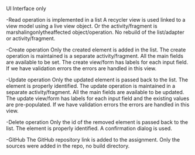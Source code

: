 UI Interface only

-Read operation is implemented in a list
A recycler view is used linked to a view model using a live view object. Or the activity/fragment is marshalingonlytheaffected object/operation. No rebuild of the list/adapter or activity/fragment.

-Create operation
Only the created element is added in the list. The create operation is maintained is a separate activity/fragment. All the main fields are available to be set. The create view/form has labels for each input field. If we have validation errors the errors are handled in this view.

-Update operation
Only the updated element is passed back to the list. The element is properly identified. The update operation is maintained in a separate activity/fragment. All the main fields are available to be updated. The update view/form has labels for each input field and the existing values are pre-populated. If we have validation errors the errors are handled in this view.

-Delete operation
Only the id of the removed element is passed back to the list. The element is properly identified. A confirmation dialog is used.

-GitHub
The GitHub repository link is added to the assignment. Only the sources were added in the repo, no build directory.
